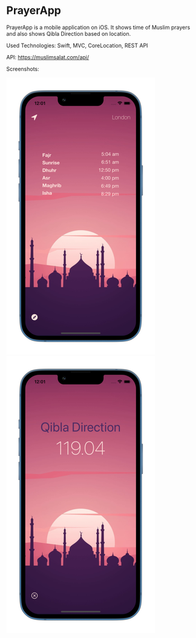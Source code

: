 # PrayerApp

PrayerApp is a mobile application on iOS. It shows time of Muslim prayers and also shows Qibla Direction based on location.

Used Technologies: Swift, MVC, CoreLocation, REST API

API: https://muslimsalat.com/api/

Screenshots:

![Alt text](/Simulator-ScreenShot.png/?raw=true "Optional Title")
![Alt text](/Simulator-ScreenShot2.png/?raw=true "Optional Title")
